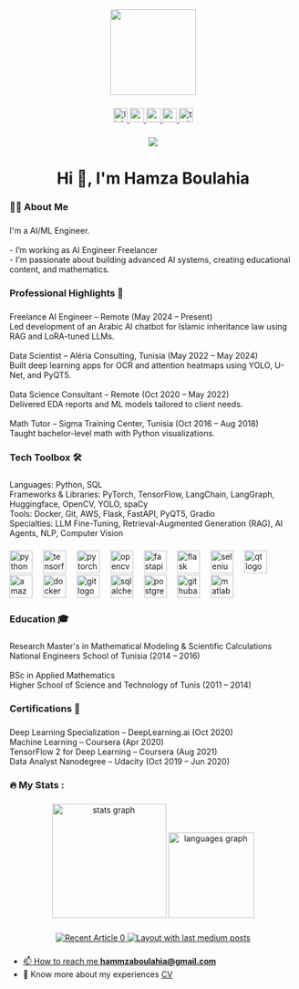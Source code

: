 <div align="center">
  <img height="150" src="https://media.giphy.com/media/M9gbBd9nbDrOTu1Mqx/giphy.gif"  />
</div>

###

<div align="center">
  <a href="https://www.linkedin.com/in/hamzaboulahia/" target="_blank">
    <img src="https://img.shields.io/static/v1?message=LinkedIn&logo=linkedin&label=&color=0077B5&logoColor=white&labelColor=&style=for-the-badge" height="25" alt="linkedin logo"  />
  </a>
  <a href="https://www.youtube.com/@MLWH" target="_blank">
    <img src="https://img.shields.io/static/v1?message=Youtube&logo=youtube&label=&color=FF0000&logoColor=white&labelColor=&style=for-the-badge" height="25" alt="youtube logo"  />
  </a>
  <a href="https://medium.com/@hamzamlwh" target="_blank">
    <img src="https://img.shields.io/static/v1?message=Medium&logo=medium&label=&color=12100E&logoColor=white&labelColor=&style=for-the-badge" height="25" alt="medium logo"  />
  </a>
  <a href="hammzaboulahia@gmail.com" target="_blank">
    <img src="https://img.shields.io/static/v1?message=Gmail&logo=gmail&label=&color=D14836&logoColor=white&labelColor=&style=for-the-badge" height="25" alt="gmail logo"  />
  </a>
  <a href="https://x.com/HamzaBlha" target="_blank">
    <img src="https://img.shields.io/static/v1?message=Twitter&logo=twitter&label=&color=1DA1F2&logoColor=white&labelColor=&style=for-the-badge" height="25" alt="twitter logo"  />
  </a>
</div>

###

<div align="center">
  <img src="https://visitor-badge.laobi.icu/badge?page_id=HmzBo.HmzBo&"  />
</div>

###

<h1 align="center">Hi 👋, I'm Hamza Boulahia</h1>

###

<h3 align="left">👩‍💻  About Me</h3>

###

<p align="left">I'm a AI/ML Engineer.<br><br>- I’m working as AI Engineer Freelancer<br>- I'm passionate about building advanced AI systems, creating educational content, and mathematics.</p>

###

<h3 align="left">Professional Highlights 🌟</h3>

###

<p align="left">Freelance AI Engineer – Remote (May 2024 – Present)<br>Led development of an Arabic AI chatbot for Islamic inheritance law using RAG and LoRA-tuned LLMs.<br><br>Data Scientist – Aléria Consulting, Tunisia (May 2022 – May 2024)<br>Built deep learning apps for OCR and attention heatmaps using YOLO, U-Net, and PyQT5.<br><br>Data Science Consultant – Remote (Oct 2020 – May 2022)<br>Delivered EDA reports and ML models tailored to client needs.<br><br>Math Tutor – Sigma Training Center, Tunisia (Oct 2016 – Aug 2018)<br>Taught bachelor-level math with Python visualizations.</p>

###

<h3 align="left">Tech Toolbox 🛠️</h3>

###

<p align="left">Languages: Python, SQL<br>Frameworks & Libraries: PyTorch, TensorFlow, LangChain, LangGraph, Huggingface, OpenCV, YOLO, spaCy<br>Tools: Docker, Git, AWS, Flask, FastAPI, PyQT5, Gradio<br>Specialties: LLM Fine-Tuning, Retrieval-Augmented Generation (RAG), AI Agents, NLP, Computer Vision</p>

###

<div align="left">
  <img src="https://cdn.jsdelivr.net/gh/devicons/devicon/icons/python/python-original.svg" width="40" alt="python logo"  />
  <img width="11" />
  <img src="https://cdn.jsdelivr.net/gh/devicons/devicon/icons/tensorflow/tensorflow-original.svg" width="40" alt="tensorflow logo"  />
  <img width="11" />
  <img src="https://cdn.jsdelivr.net/gh/devicons/devicon/icons/pytorch/pytorch-original.svg" width="40" alt="pytorch logo"  />
  <img width="11" />
  <img src="https://cdn.jsdelivr.net/gh/devicons/devicon/icons/opencv/opencv-original.svg" width="40" alt="opencv logo"  />
  <img width="11" />
  <img src="https://cdn.jsdelivr.net/gh/devicons/devicon/icons/fastapi/fastapi-original.svg" width="40" alt="fastapi logo"  />
  <img width="11" />
  <img src="https://skillicons.dev/icons?i=flask" width="40" alt="flask logo"  />
  <img width="11" />
  <img src="https://cdn.jsdelivr.net/gh/devicons/devicon/icons/selenium/selenium-original.svg" width="40" alt="selenium logo"  />
  <img width="11" />
  <img src="https://cdn.jsdelivr.net/gh/devicons/devicon/icons/qt/qt-original.svg" width="40" alt="qt logo"  />
  <img width="11" />
  <img src="https://cdn.jsdelivr.net/gh/devicons/devicon/icons/amazonwebservices/amazonwebservices-original-wordmark.svg" width="40" alt="amazonwebservices logo"  />
  <img width="11" />
  <img src="https://cdn.jsdelivr.net/gh/devicons/devicon/icons/docker/docker-plain-wordmark.svg" width="40" alt="docker logo"  />
  <img width="11" />
  <img src="https://cdn.jsdelivr.net/gh/devicons/devicon/icons/git/git-original.svg" width="40" alt="git logo"  />
  <img width="11" />
  <img src="https://cdn.jsdelivr.net/gh/devicons/devicon/icons/sqlalchemy/sqlalchemy-original.svg" width="40" alt="sqlalchemy logo"  />
  <img width="11" />
  <img src="https://cdn.jsdelivr.net/gh/devicons/devicon/icons/postgresql/postgresql-original.svg" width="40" alt="postgresql logo"  />
  <img width="11" />
  <img src="https://skillicons.dev/icons?i=githubactions" width="40" alt="githubactions logo"  />
  <img width="11" />
  <img src="https://cdn.jsdelivr.net/gh/devicons/devicon/icons/matlab/matlab-original.svg" width="40" alt="matlab logo"  />
</div>

###

<h3 align="left">Education 🎓</h3>

###

<p align="left">Research Master's in Mathematical Modeling & Scientific Calculations<br>National Engineers School of Tunisia (2014 – 2016)<br><br>BSc in Applied Mathematics<br>Higher School of Science and Technology of Tunis (2011 – 2014)</p>

###

<h3 align="left">Certifications 📜</h3>

###

<p align="left">Deep Learning Specialization – DeepLearning.ai (Oct 2020)<br>Machine Learning – Coursera (Apr 2020)<br>TensorFlow 2 for Deep Learning – Coursera (Aug 2021)<br>Data Analyst Nanodegree – Udacity (Oct 2019 – Jun 2020)</p>

###

<h3 align="left">🔥   My Stats :</h3>

###

<div align="center">
  <img src="https://github-readme-stats.vercel.app/api?username=HmzBo&hide_title=false&hide_rank=false&show_icons=true&include_all_commits=true&count_private=true&disable_animations=false&theme=dark&locale=en&hide_border=false&order=1" height="200" alt="stats graph"  />
  <img src="https://github-readme-stats.vercel.app/api/top-langs?username=HmzBo&locale=en&hide_title=false&layout=compact&card_width=320&langs_count=5&theme=dark&hide_border=false&order=2" height="150" alt="languages graph"  />
</div>

###

<div align="center">
  <a target="_blank" href="https://github-readme-medium-recent-article.vercel.app/medium/@hamzamlwh/0"><img src="https://github-readme-medium-recent-article.vercel.app/medium/@hamzamlwh/0" alt="Recent Article 0"> 
  <img src="https://github-read-medium-git-main.pahlevikun.vercel.app/latest?limit=4&username=hamzamlwh&theme=default" alt="Layout with last medium posts"  />
</div>

###

- 📫 How to reach me **hammzaboulahia@gmail.com**
- 📄 Know more about my experiences [CV](./CV.pdf)